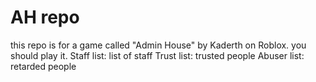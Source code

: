# AH repo
this repo is for a game called "Admin House" by Kaderth on Roblox. you should play it.
Staff list: list of staff
Trust list: trusted people
Abuser list: retarded people
